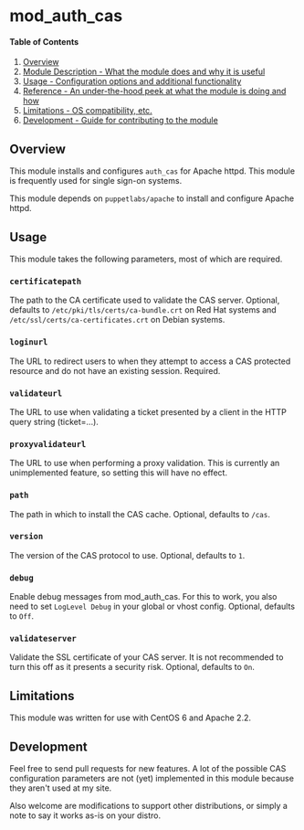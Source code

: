 # mod_auth_cas

#### Table of Contents

1. [Overview](#overview)
2. [Module Description - What the module does and why it is useful](#module-description)
3. [Usage - Configuration options and additional functionality](#usage)
4. [Reference - An under-the-hood peek at what the module is doing and how](#reference)
5. [Limitations - OS compatibility, etc.](#limitations)
6. [Development - Guide for contributing to the module](#development)

## Overview

This module installs and configures `auth_cas` for Apache httpd. This module is
frequently used for single sign-on systems.

This module depends on `puppetlabs/apache` to install and configure Apache httpd.

## Usage

This module takes the following parameters, most of which are required.

### `certificatepath`

The path to the CA certificate used to validate the CAS server. Optional, defaults
to `/etc/pki/tls/certs/ca-bundle.crt` on Red Hat systems and `/etc/ssl/certs/ca-certificates.crt`
on Debian systems.

### `loginurl`

The URL to redirect users to when they attempt to access a CAS
protected resource and do not have an existing session. Required.

### `validateurl`

The URL to use when validating a ticket presented by a client in
the HTTP query string (ticket=...).

### `proxyvalidateurl`

The URL to use when performing a proxy validation. This is currently
an unimplemented feature, so setting this will have no effect.

### `path`

The path in which to install the CAS cache. Optional, defaults to `/cas`.

### `version`

The version of the CAS protocol to use. Optional, defaults to `1`.

### `debug`

Enable debug messages from mod_auth_cas. For this to work, you also need
to set `LogLevel Debug` in your global or vhost config. Optional,
defaults to `Off`.

### `validateserver`

Validate the SSL certificate of your CAS server. It is not recommended
to turn this off as it presents a security risk. Optional, defaults to `On`.

## Limitations

This module was written for use with CentOS 6 and Apache 2.2.

## Development

Feel free to send pull requests for new features. A lot of the possible CAS
configuration parameters are not (yet) implemented in this module because
they aren't used at my site.

Also welcome are modifications to support other distributions, or simply
a note to say it works as-is on your distro.
